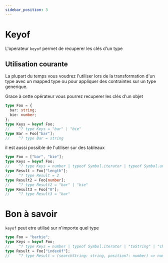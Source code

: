 ```yaml
---
sidebar_position: 3
---
```


# Keyof

L'operateur `keyof` permet de recuperer les clés d'un type

## Utilisation courante

La plupart du temps vous voudrez l'utiliser lors de la transformation d'un type avec un mapped type ou pour appliquer des contraintes sur un type generique.

Grace à cette opérateur vous pourrez recuperer les clés d'un objet

```ts
type Foo = {
  bar: string;
  bie: number;
};
type Keys = keyof Foo;
//    ^? type Keys = "bar" | "bie"
type Bar = Foo["bar"];
//    ^? type Bar = string
```

il est aussi possible de l'utiliser sur des tableaux

```ts
type Foo = ["bar", "bie"];
type Keys = keyof Foo;
//    ^? type Keys = number | typeof Symbol.iterator | typeof Symbol.unscopables | "0" | "1" | "length" | "toString" | "toLocaleString" | "pop" | "push" | "concat" | "join" | "reverse" | ... 23 more ... | "at"
type Result = Foo["length"];
//    ^? type Result = 2
type Result2 = Foo[number];
//    ^? type Result2 = "bar" | "bie"
type Result3 = Foo["0"];
//    ^? type Result3 = "bar"
```

# Bon à savoir

`keyof` peut etre utilisé sur n'importe quel type

```ts
type Foo = "barbie";
type Keys = keyof Foo;
//    ^? type Keys = number | typeof Symbol.iterator | "toString" | "charAt" | "charCodeAt" | "concat" | "indexOf" | "lastIndexOf" | "localeCompare" | "match" | "replace" | "search" | "slice" | ... 37 more ... | "at"
type Result = Foo["indexOf"];
//    ^? type Result = (searchString: string, position?: number) => number
```
